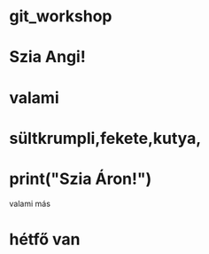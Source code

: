 # git_workshop
# Szia Angi! 
# valami
# sültkrumpli,fekete,kutya,
# print("Szia Áron!")
valami más
# hétfő van
